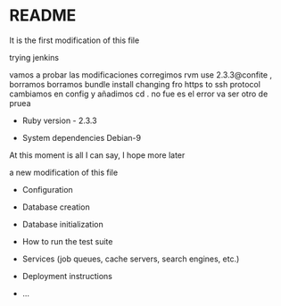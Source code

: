 # README


It is the first modification of this file

trying jenkins

vamos a probar las modificaciones
corregimos rvm use 2.3.3@confite , borramos
borramos bundle install
changing fro  https to ssh  protocol
cambiamos en  config y añadimos cd .
no fue es el error
va ser otro de pruea

* Ruby version - 2.3.3

* System dependencies   Debian-9

At this moment is all I can say, I hope more later

a new modification of this file

* Configuration

* Database creation

* Database initialization

* How to run the test suite

* Services (job queues, cache servers, search engines, etc.)

* Deployment instructions

* ...
